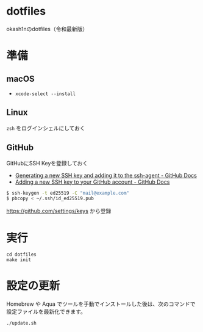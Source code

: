 # dotfiles
okash1nのdotfiles（令和最新版）

# 準備
## macOS

- `xcode-select --install`

## Linux
`zsh` をログインシェルにしておく

## GitHub
GitHubにSSH Keyを登録しておく


- [Generating a new SSH key and adding it to the ssh\-agent \- GitHub Docs](https://docs.github.com/en/authentication/connecting-to-github-with-ssh/generating-a-new-ssh-key-and-adding-it-to-the-ssh-agent)
- [Adding a new SSH key to your GitHub account \- GitHub Docs](https://docs.github.com/en/authentication/connecting-to-github-with-ssh/adding-a-new-ssh-key-to-your-github-account)

```bash
$ ssh-keygen -t ed25519 -C "mail@example.com"
$ pbcopy < ~/.ssh/id_ed25519.pub
```
https://github.com/settings/keys から登録

# 実行

```
cd dotfiles
make init
```


# 設定の更新
Homebrew や Aqua でツールを手動でインストールした後は、次のコマンドで設定ファイルを最新化できます。

```bash
./update.sh
```
